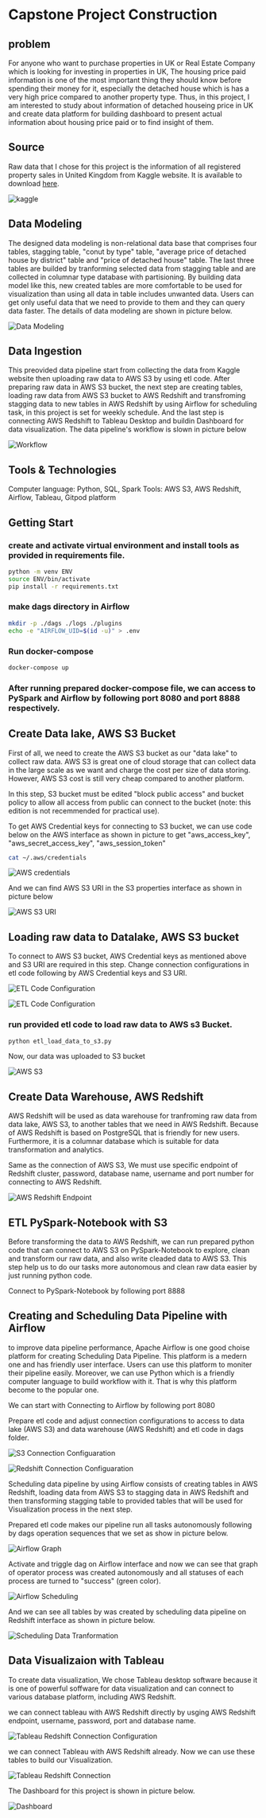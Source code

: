 # Capstone Project Construction

## problem
For anyone who want to purchase properties in UK or Real Estate Company which is looking for investing in properties in UK, The housing price paid information is one of the most important thing they should know before spending their money for it, especially the detached house which is has a very high price compared to another property type. Thus, in this project, I am interested to study about information of detached houseing price in UK and create data platform for building dashboard to present actual information about housing price paid or to find insight of them. 


## Source

Raw data that I chose for this project is the information of all registered property sales in United Kingdom from Kaggle website. It is available to download [here](https://www.kaggle.com/datasets/hm-land-registry/uk-housing-prices-paid).

![kaggle](pictures/data_from_kaggle.jpg)


## Data Modeling
The designed data modeling is non-relational data base that comprises four tables, stagging table, "conut by type" table, "average price of detached house by district" table and "price of detached house" table. The last three tables are builded by tranforming selected data from stagging table and are collected in columnar type database with partisioning. By building data model like this, new created tables are more comfortable to be used for visualization than using all data in table includes unwanted data. Users can get only useful data that we need to provide to them and they can query data faster. The details of data modeling are shown in picture below.

![Data Modeling](pictures/data_modeling.jpg)


## Data Ingestion
This preovided data pipeline start from collecting the data from Kaggle website then uploading raw data to AWS S3 by using etl code. After preparing raw data in AWS S3 bucket, the next step are creating tables, loading raw data from AWS S3 bucket to AWS Redshift and transfroming stagging data to new tables in AWS Redshift by using Airflow for scheduling task, in this project is set for weekly schedule. And the last step is connecting AWS Redshift to Tableau Desktop and buildin Dashboard for data visualization. The data pipeline's workflow is slown in picture below

![Workflow](pictures/workflow.jpg)


## Tools & Technologies
Computer language: Python, SQL, Spark
Tools: AWS S3, AWS Redshift, Airflow, Tableau, Gitpod platform


## Getting Start

### create and activate virtual environment and install tools as provided in requirements file.

```sh
python -m venv ENV
source ENV/bin/activate
pip install -r requirements.txt
```

### make dags directory in Airflow

```sh
mkdir -p ./dags ./logs ./plugins
echo -e "AIRFLOW_UID=$(id -u)" > .env
```

### Run docker-compose 

```sh
docker-compose up
```

### After running prepared docker-compose file, we can access to PySpark and Airflow by following port 8080 and port 8888 respectively.

## Create Data lake, AWS S3 Bucket

First of all, we need to create the AWS S3 bucket as our "data lake" to collect raw data. AWS S3 is great one of cloud storage that can collect data in the large scale as we want and charge the cost per size of data storing. However, AWS S3 cost is still very cheap compared to another platform.

In this step, S3 bucket must be edited "block public access" and bucket policy to allow all access from public can connect to the bucket (note: this edition is not recemmended for practical use).

To get AWS Credential keys for connecting to S3 bucket, we can use code below on the AWS interface as shown in picture to get "aws_access_key", "aws_secret_access_key", "aws_session_token"

```sh
cat ~/.aws/credentials
```
![AWS credentials](pictures/AWS_S3_Credentials_edited.jpg)

And we can find AWS S3 URI in the S3 properties interface as shown in picture below

![AWS S3 URI](pictures/AWS_S3_URI_edited.jpg)


## Loading raw data to Datalake, AWS S3 bucket
To connect to AWS S3 bucket, AWS Credential keys as mentioned above and S3 URI are required in this step. 
Change connection configurations in etl code following by AWS Credential keys and S3 URI.

![ETL Code Configuration](pictures/load_s3_configuration.jpg)

![ETL Code Configuration](pictures/load_s3_bucket_configuration.jpg)

### run provided etl code to load raw data to AWS s3 Bucket.

```sh
python etl_load_data_to_s3.py
```

Now, our data was uploaded to S3 bucket

![AWS S3](pictures/AWS_S3.jpg)


## Create Data Warehouse, AWS Redshift
AWS Redshift will be used as data warehouse for tranfroming raw data from data lake, AWS S3, to another tables that we need in AWS Redshift. Because of AWS Redshift is based on PostgreSQL that is friendly for new users. Furthermore, it is a columnar database which is suitable for data transformation and analytics.

Same as the connection of AWS S3, We must use specific endpoint of Redshift cluster, password, database name, username and port number for connecting to AWS Redshift.

![AWS Redshift Endpoint](pictures/AWS_Redshift_edited.jpg)


## ETL PySpark-Notebook with S3
Before transforming the data to AWS Redshift, we can run prepared python code that can connect to AWS S3 on PySpark-Notebook to explore, clean and transform our raw data, and also write cleaded data to AWS S3. This step help us to do our tasks more autonomous and clean raw data easier by just running python code.

Connect to PySpark-Notebook by following port 8888


## Creating and Scheduling Data Pipeline with Airflow

to improve data pipeline performance, Apache Airflow is one good choise platform for creating Scheduling Data Pipeline. This platform is a medern one and has friendly user interface. Users can use this platform to moniter their pipeline easily. Moreover, we can use Python which is a friendly computer language to build workflow with it. That is why this platform become to the popular one.

We can start with Connecting to Airflow by following port 8080

Prepare etl code and adjust connection configurations to access to data lake (AWS S3) and data warehouse (AWS Redshift) and etl code in dags folder.

![S3 Connection Configuaration](pictures/etl_s3_configuration.jpg)

![Redshift Connection Configuaration](pictures/etl_redshift_configuration.jpg)

Scheduling data pipeline by using Airflow consists of creating tables in AWS Redshift, loading data from AWS S3 to stagging data in AWS Redshift and then transforming stagging table to provided tables that will be used for Visualization process in the next step.

Prepared etl code makes our pipeline run all tasks autonomously following by dags operation sequences that we set as show in picture below.

![Airflow Graph](pictures/Airflow_Graph.jpg)

Activate and triggle dag on Airflow interface and now we can see that graph of operator process was created autonomously and all statuses of each process are turned to "success" (green color).

![Airflow Scheduling](pictures/Airflow_Trigger.jpg)

And we can see all tables by was created by scheduling data pipeline on Redshift interface as shown in picture below.

![Scheduling Data Tranformation](pictures/Transfrom_Data.jpg)


## Data Visualizaion with Tableau
To create data visualization, We chose Tableau desktop software because it is one of powerful soffware for data visualization and can connect to various database platform, including AWS Redshift.

we can connect tableau with AWS Redshift directly by usging AWS Redshift endpoint, username, password, port and database name.

![Tableau Redshift Connection Configuration](pictures/Tableau_Redshift_Connection_Configuration.jpg)

we can connect Tableau with AWS Redshift already. Now we can use these tables to build our Visualization.

![Tableau Redshift Connection](pictures/Tableau_Redshift_Connection.jpg)

The Dashboard for this project is shown in picture below.

![Dashboard](pictures/Dashboard.jpg)